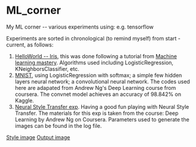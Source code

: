 # ML_corner
My ML corner -- various experiments using: e.g. tensorflow

Experiments are sorted in chronological (to remind myself) from start - current, as follows:
1. [HelloWorld -- Iris](https://github.com/affNVu/ML_corner/tree/master/HelloWorld_Iris), this was done following a tutorial from [Machine learning mastery](https://machinelearningmastery.com/hello-world-of-applied-machine-learning/). Algorithms used including LogisticRegression, KNeighborsClassifier, etc.
2. [MNIST](https://github.com/affNVu/ML_corner/tree/master/MNIST), using LogisticRegression with softmax; a simple few hidden layers neural network; a convolutional neural network. The codes used here are adapated from Andrew Ng's Deep Learning course from coursera. The convnet model achieves an accuracy of 98.842% on Kaggle.
3. [Neural Style Transfer exp](https://github.com/affNVu/ML_corner/tree/master/NeuralStyleTransfer). Having a good fun playing with Neural Style Transfer. The materials for this exp is taken from the course: Deep Learning by Andrew Ng on Coursera. Parameters used to generate the images can be found in the log file. 

[Style image](https://i.imgur.com/wvcAVPC.png)  [Output image](https://i.imgur.com/QW9pQOk.jpg?1)


